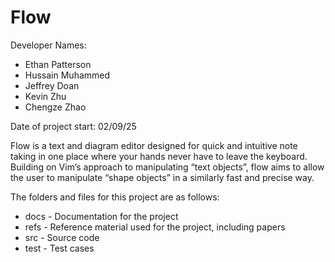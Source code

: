 # Flow

Developer Names:

- Ethan Patterson
- Hussain Muhammed
- Jeffrey Doan
- Kevin Zhu
- Chengze Zhao

Date of project start: 
02/09/25

Flow is a text and diagram editor designed for quick and intuitive note taking in one place where your hands never have to leave the keyboard. Building on Vim’s approach to manipulating “text objects”, flow aims to allow the user to manipulate “shape objects” in a similarly fast and precise way.

The folders and files for this project are as follows:

- docs - Documentation for the project
- refs - Reference material used for the project, including papers
- src - Source code
- test - Test cases